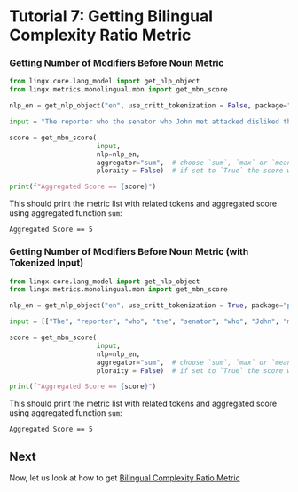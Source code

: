 # Tutorial 7: Getting Bilingual Complexity Ratio Metric

### Getting Number of Modifiers Before Noun Metric

```python
from lingx.core.lang_model import get_nlp_object
from lingx.metrics.monolingual.mbn import get_mbn_score

nlp_en = get_nlp_object("en", use_critt_tokenization = False, package="partut")

input = "The reporter who the senator who John met attacked disliked the editor."

score = get_mbn_score(
                      input, 
                      nlp=nlp_en, 
                      aggregator="sum",  # choose `sum`, `max` or `mean`
                      ploraity = False)  # if set to `True` the score will be absolute.

print(f"Aggregated Score == {score}")
```
This should print the metric list with related tokens and aggregated score using aggregated function `sum`:

```console
Aggregated Score == 5
```
### Getting Number of Modifiers Before Noun Metric (with Tokenized Input)

```python
from lingx.core.lang_model import get_nlp_object
from lingx.metrics.monolingual.mbn import get_mbn_score

nlp_en = get_nlp_object("en", use_critt_tokenization = True, package="partut")

input = [["The", "reporter", "who", "the", "senator", "who", "John", "met", "attacked"], ["disliked", "the", "editor", "."]]

score = get_mbn_score(
                      input, 
                      nlp=nlp_en, 
                      aggregator="sum",  # choose `sum`, `max` or `mean`
                      ploraity = False)  # if set to `True` the score will be absolute.

print(f"Aggregated Score == {score}")
```
This should print the metric list with related tokens and aggregated score using aggregated function `sum`:

```console
Aggregated Score == 5
```

## Next

Now, let us look at how to get [Bilingual Complexity Ratio Metric](TUTORIAL_7_BCR.md)

